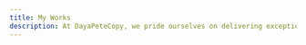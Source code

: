 ```yaml
---
title: My Works
description: At DayaPeteCopy, we pride ourselves on delivering exceptional copywriting and digital marketing solutions that drive results. Explore our portfolio to see how we’ve helped businesses like yours achieve their goals and thrive in their industries.
---
```


